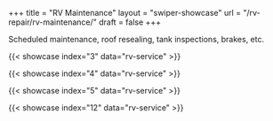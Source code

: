 +++
title = "RV Maintenance"
layout = "swiper-showcase"
url = "/rv-repair/rv-maintenance/"
draft = false
+++

Scheduled maintenance, roof resealing, tank inspections, brakes, etc.



{{< showcase index="3" data="rv-service" >}}

{{< showcase index="4" data="rv-service" >}}

{{< showcase index="5" data="rv-service" >}}

{{< showcase index="12" data="rv-service" >}}